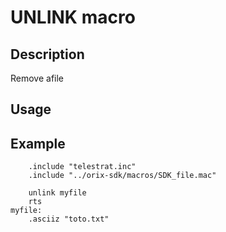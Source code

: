 # UNLINK macro

## Description

Remove  afile

## Usage

## Example

```ca65
    .include "telestrat.inc"
    .include "../orix-sdk/macros/SDK_file.mac"

    unlink myfile
    rts
myfile:
    .asciiz "toto.txt"
```
